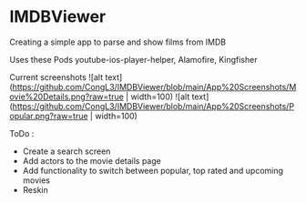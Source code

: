 # IMDBViewer
Creating a simple app to parse and show films from IMDB


Uses these Pods 
youtube-ios-player-helper, Alamofire, Kingfisher

Current screenshots
![alt text](https://github.com/CongL3/IMDBViewer/blob/main/App%20Screenshots/Movie%20Details.png?raw=true | width=100)
![alt text](https://github.com/CongL3/IMDBViewer/blob/main/App%20Screenshots/Popular.png?raw=true | width=100)

ToDo :
* Create a search screen
* Add actors to the movie details page
* Add functionality to switch between popular, top rated and upcoming movies
* Reskin
